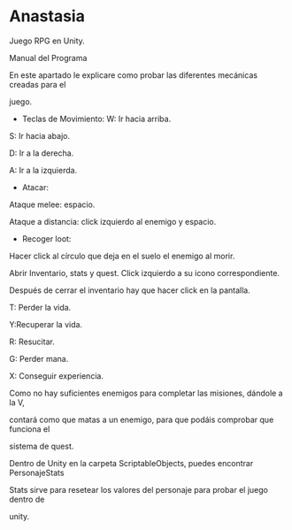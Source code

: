 # Anastasia
 
 Juego RPG en Unity.
 
 
 Manual del Programa

En este apartado le explicare como probar las diferentes mecánicas creadas para el

juego.

- Teclas de Movimiento:
W: Ir hacia arriba.

S: Ir hacia abajo.

D: Ir a la derecha.

A: Ir a la izquierda.

- Atacar:

Ataque melee: espacio.

Ataque a distancia: click izquierdo al enemigo y espacio.

- Recoger loot:

Hacer click al círculo que deja en el suelo el enemigo al morir.

Abrir Inventario, stats y quest. Click izquierdo a su icono correspondiente.

Después de cerrar el inventario hay que hacer click en la pantalla.




T: Perder la vida.

Y:Recuperar la vida.

R: Resucitar.

G: Perder mana.

X: Conseguir experiencia.


Como no hay suficientes enemigos para completar las misiones, dándole a la V,

contará como que matas a un enemigo, para que podáis comprobar que funciona el

sistema de quest.

Dentro de Unity en la carpeta ScriptableObjects, puedes encontrar PersonajeStats

Stats sirve para resetear los valores del personaje para probar el juego dentro de

unity.

